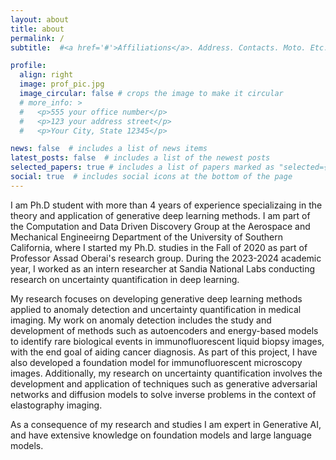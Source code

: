 ```yaml
---
layout: about
title: about
permalink: /
subtitle:  #<a href='#'>Affiliations</a>. Address. Contacts. Moto. Etc.

profile:
  align: right
  image: prof_pic.jpg
  image_circular: false # crops the image to make it circular
  # more_info: >
  #   <p>555 your office number</p>
  #   <p>123 your address street</p>
  #   <p>Your City, State 12345</p>

news: false  # includes a list of news items
latest_posts: false  # includes a list of the newest posts
selected_papers: true # includes a list of papers marked as "selected={true}"
social: true  # includes social icons at the bottom of the page
---
```


I am Ph.D student with more than 4 years of experience specializaing in the theory and application of generative deep learning methods. I am part of the Computation and Data Driven Discovery Group at the Aerospace and Mechanical Engineeirng Department of the University of Southern California, where I started my Ph.D. studies in the Fall of 2020 as part of Professor Assad Oberai's research group. During the 2023-2024 academic year, I worked as an intern researcher at Sandia National Labs conducting research on uncertainty quantification in deep learning.

My research focuses on developing generative deep learning methods applied to anomaly detection and uncertainty quantification in medical imaging. My work on anomaly detection includes the study and development of methods such as autoencoders and energy-based models to identify rare biological events in immunofluorescent liquid biopsy images, with the end goal of aiding cancer diagnosis. As part of this project, I have also developed a foundation model for immunofluorescent microscopy images. Additionally, my research on uncertainty quantification involves the development and application of techniques such as generative adversarial networks and diffusion models to solve inverse problems in the context of elastography imaging.

As a consequence of my research and studies I am expert in Generative AI, and have extensive knowledge on foundation models and large language models.
